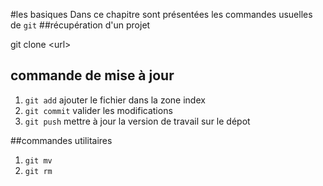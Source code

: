#les basiques
Dans ce chapitre sont présentées les commandes usuelles de `git`
##récupération d'un projet 

git clone \<url\>

## commande de mise à jour

1. `git add` ajouter le fichier dans la zone index
2. `git commit` valider les modifications
3. `git push` mettre à jour la version de travail sur le dépot

##commandes utilitaires

1. `git mv`
2. `git rm`

